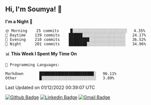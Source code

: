 ## Hi, I'm Soumya! 👋

<!--START_SECTION:waka-->
**I'm a Night 🦉** 

```text
🌞 Morning    25 commits     █░░░░░░░░░░░░░░░░░░░░░░░░   4.35% 
🌆 Daytime    139 commits    ██████░░░░░░░░░░░░░░░░░░░   24.17% 
🌃 Evening    210 commits    █████████░░░░░░░░░░░░░░░░   36.52% 
🌙 Night      201 commits    ████████░░░░░░░░░░░░░░░░░   34.96%

```


📊 **This Week I Spent My Time On** 

```text
💬 Programming Languages: 

Markdown       ████████████████████████░   96.11% 
Other          █░░░░░░░░░░░░░░░░░░░░░░░░   3.89%
```


 Last Updated on 01/12/2022 00:39:07 UTC
<!--END_SECTION:waka-->

[![Github Badge](https://img.shields.io/badge/-rubyruins-grey?style=for-the-badge&logo=github&logoColor=white&link=https://github.com/rubyruins/)](https://www.github.com/rubyruins/) 
[![Linkedin Badge](https://img.shields.io/badge/-Soumya%20Parekh-0072b1?style=for-the-badge&logo=Linkedin&logoColor=white&link=https://www.linkedin.com/in/Soumya-Parekh/)](https://www.linkedin.com/in/Soumya-Parekh/) 
[![Gmail Badge](https://img.shields.io/badge/-soumyaparekh.me@gmail.com-c14438?style=for-the-badge&logo=Gmail&logoColor=white&link=mailto:soumyaparekh.me@gmail.com)](mailto:soumyaparekh.me@gmail.com) 
